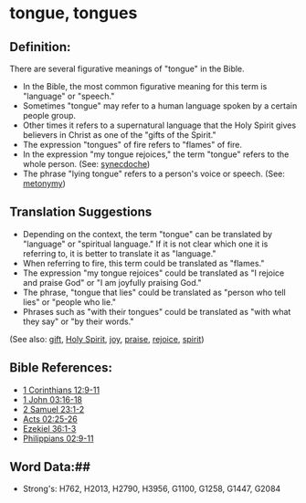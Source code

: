 # tongue, tongues #

## Definition: ##

There are several figurative meanings of "tongue" in the Bible. 

* In the Bible, the most common figurative meaning for this term is "language" or "speech."
* Sometimes "tongue" may refer to a human language spoken by a certain people group.
* Other times it refers to a supernatural language that the Holy Spirit gives believers in Christ as one of the "gifts of the Spirit."
* The expression "tongues" of fire refers to "flames" of fire.
* In the expression "my tongue rejoices," the term "tongue" refers to the whole person. (See: [synecdoche](rc://en/ta/man/translate/figs-synecdoche))
* The phrase "lying tongue" refers to a person's voice or speech. (See: [metonymy](rc://en/ta/man/translate/figs-metonymy))

## Translation Suggestions ##

* Depending on the context, the term "tongue" can be translated by "language" or "spiritual language." If it is not clear which one it is referring to, it is better to translate it as "language."
* When referring to fire, this term could be translated as "flames."
* The expression "my tongue rejoices" could be translated as "I rejoice and praise God" or "I am joyfully praising God."
* The phrase, "tongue that lies" could be translated as "person who tell lies" or "people who lie."
* Phrases such as "with their tongues" could be translated as "with what they say" or "by their words."

(See also: [gift](../kt/gift.md), [Holy Spirit](../kt/holyspirit.md), [joy](joy.md), [praise](praise.md), [rejoice](joy.md), [spirit](../kt/spirit.md))

## Bible References: ##

* [1 Corinthians 12:9-11](rc://en/tn/help/1co/12/09)
* [1 John 03:16-18](rc://en/tn/help/1jn/03/16)
* [2 Samuel 23:1-2](rc://en/tn/help/2sa/23/01)
* [Acts 02:25-26](rc://en/tn/help/act/02/25)
* [Ezekiel 36:1-3](rc://en/tn/help/ezk/36/01)
* [Philippians 02:9-11](rc://en/tn/help/php/02/09)

## Word Data:##

* Strong's: H762, H2013, H2790, H3956, G1100, G1258, G1447, G2084
